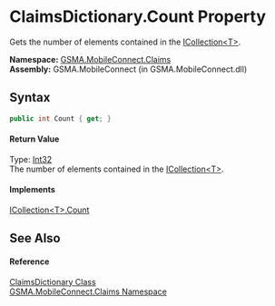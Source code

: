 ClaimsDictionary.Count Property
===============================
Gets the number of elements contained in the [ICollection&lt;T>][1].

**Namespace:** [GSMA.MobileConnect.Claims][2]  
**Assembly:** GSMA.MobileConnect (in GSMA.MobileConnect.dll)

Syntax
------

```csharp
public int Count { get; }
```

#### Return Value
Type: [Int32][3]  
The number of elements contained in the [ICollection&lt;T>][1].
#### Implements
[ICollection&lt;T>.Count][4]  


See Also
--------

#### Reference
[ClaimsDictionary Class][5]  
[GSMA.MobileConnect.Claims Namespace][2]  

[1]: http://msdn.microsoft.com/en-us/library/92t2ye13
[2]: ../README.md
[3]: http://msdn.microsoft.com/en-us/library/td2s409d
[4]: http://msdn.microsoft.com/en-us/library/5s3kzhec
[5]: README.md
[6]: ../../_icons/Help.png